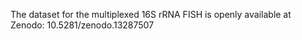 The dataset for the multiplexed 16S rRNA FISH is openly available at Zenodo:
10.5281/zenodo.13287507
